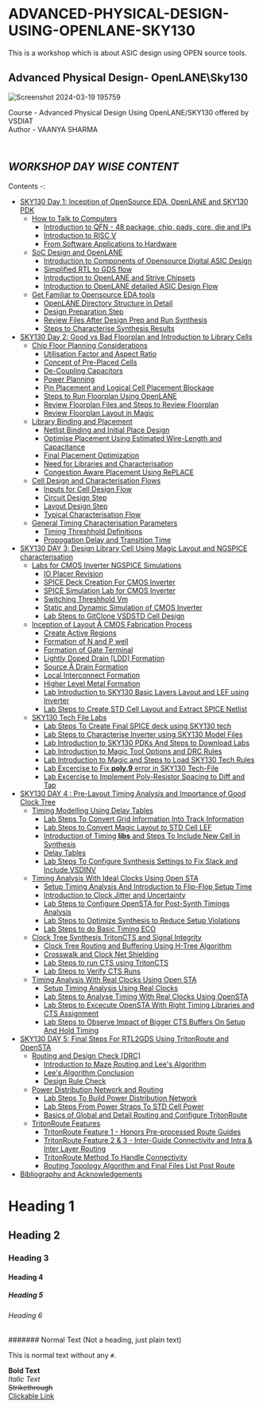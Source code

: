 # ADVANCED-PHYSICAL-DESIGN-USING-OPENLANE-SKY130
This is a workshop which is about ASIC design using OPEN source tools.
## Advanced Physical Design- OpenLANE\Sky130
![Screenshot 2024-03-19 195759](https://github.com/VAANYA-SHARMA/Advanced-Physical-Design-using-OPENLANE-Sky-130/assets/163661889/9e3eb63d-d8ec-4051-96e3-3a3a06a7a540)
<br>

Course -  Advanced Physical Design Using OpenLANE/SKY130 offered by VSDIAT
<br> Author - VAANYA SHARMA
## <br> *WORKSHOP DAY WISE CONTENT* 
Contents -:
* [SKY130 Day 1: Inception of OpenSource EDA, OpenLANE and SKY130 PDK](https://github.com/VAANYA-SHARMA/ADVANCED-PHYSICAL-DESIGN-USING-OPENLANE-SKY130/blob/main/DAY%201.md#sky130-day-1-inception-of-opensource-eda-openlane-and-sky130-pdk)
    - [How to Talk to Computers](https://github.com/VAANYA-SHARMA/ADVANCED-PHYSICAL-DESIGN-USING-OPENLANE-SKY130/blob/main/DAY%201.md#-how-to-talk-to-computers)
        + [Introduction to QFN - 48 package, chip, pads, core, die and IPs](https://github.com/VAANYA-SHARMA/ADVANCED-PHYSICAL-DESIGN-USING-OPENLANE-SKY130/blob/main/DAY%201.md#-introduction-to-qfn---48-package-chip-pads-core-die-and-ips)
        + [Introduction to RISC V](https://github.com/VAANYA-SHARMA/ADVANCED-PHYSICAL-DESIGN-USING-OPENLANE-SKY130/blob/main/DAY%201.md#---ghgvgch)
        + [From Software Applications to Hardware]()
    - [SoC Design and OpenLANE](https://github.com/ojasvi-shah/Advanced-Physical-Design-Using-OpenLANE--Ojasvi-Shah/blob/main/DAY%201.md#soc-design-and-openlane)
        + [Introduction to Components of Opensource Digital ASIC Design](https://github.com/ojasvi-shah/Advanced-Physical-Design-Using-OpenLANE--Ojasvi-Shah/blob/main/DAY%201.md#introduction-to-components-of-opensource-digital-asic-design)
        + [Simplified RTL to GDS flow](https://github.com/ojasvi-shah/Advanced-Physical-Design-Using-OpenLANE--Ojasvi-Shah/blob/main/DAY%201.md#simplified-rtl-to-gds-flow)
        + [Introduction to OpenLANE and Strive Chipsets](https://github.com/ojasvi-shah/Advanced-Physical-Design-Using-OpenLANE--Ojasvi-Shah/blob/main/DAY%201.md#introduction-to-openlane-and-strive-chipsets)
        + [Introduction to OpenLANE detailed ASIC Design Flow](https://github.com/ojasvi-shah/Advanced-Physical-Design-Using-OpenLANE--Ojasvi-Shah/blob/main/DAY%201.md#introduction-to-openlane-detailed-asic-design-flow)
    - [Get Familiar to Opensource EDA tools](https://github.com/ojasvi-shah/Advanced-Physical-Design-Using-OpenLANE--Ojasvi-Shah/blob/main/DAY%201.md#get-familiar-to-opensource-eda-tools)
        + [OpenLANE Directory Structure in Detail](https://github.com/ojasvi-shah/Advanced-Physical-Design-Using-OpenLANE--Ojasvi-Shah/blob/main/DAY%201.md#openlane-directory-structure-in-detail)
        + [Design Preparation Step](https://github.com/ojasvi-shah/Advanced-Physical-Design-Using-OpenLANE--Ojasvi-Shah/blob/main/DAY%201.md#design-preparation-step)
        + [Review Files After Design Prep and Run Synthesis](https://github.com/ojasvi-shah/Advanced-Physical-Design-Using-OpenLANE--Ojasvi-Shah/blob/main/DAY%201.md#review-files-after-design-prep-and-run-synthesis)
        + [Steps to Characterise Synthesis Results](https://github.com/ojasvi-shah/Advanced-Physical-Design-Using-OpenLANE--Ojasvi-Shah/blob/main/DAY%201.md#steps-to-charecterise-synthesis-results)        
* [SKY130 Day 2: Good vs Bad Floorplan and Introduction to Library Cells](https://github.com/ojasvi-shah/Advanced-Physical-Design-Using-OpenLANE--Ojasvi-Shah/blob/main/DAY%202.md#sky130-day-2-good-vs-bad-floorplan-and-introduction-to-library-cells)
    - [Chip Floor Planning Considerations](https://github.com/ojasvi-shah/Advanced-Physical-Design-Using-OpenLANE--Ojasvi-Shah/blob/main/DAY%202.md#chip-floor-planning-considerations)
        + [Utilisation Factor and Aspect Ratio](https://github.com/ojasvi-shah/Advanced-Physical-Design-Using-OpenLANE--Ojasvi-Shah/blob/main/DAY%202.md#utilisation-factor-and-aspect-ratio)
        + [Concept of Pre-Placed Cells](https://github.com/ojasvi-shah/Advanced-Physical-Design-Using-OpenLANE--Ojasvi-Shah/blob/main/DAY%202.md#concept-of-pre-placed-cells)
        + [De-Coupling Capacitors](https://github.com/ojasvi-shah/Advanced-Physical-Design-Using-OpenLANE--Ojasvi-Shah/blob/main/DAY%202.md#de-coupling-capacitors)
        + [Power Planning](https://github.com/ojasvi-shah/Advanced-Physical-Design-Using-OpenLANE--Ojasvi-Shah/blob/main/DAY%202.md#power-planning)
        + [Pin Placement and Logical Cell Placement Blockage](https://github.com/ojasvi-shah/Advanced-Physical-Design-Using-OpenLANE--Ojasvi-Shah/blob/main/DAY%202.md#pin-placement-and-logical-cell-placement-blockage)
        + [Steps to Run Floorplan Using OpenLANE](https://github.com/ojasvi-shah/Advanced-Physical-Design-Using-OpenLANE--Ojasvi-Shah/blob/main/DAY%202.md#steps-to-run-floorplan-using-openlane)
        + [Review Floorplan Files and Steps to Review Floorplan](https://github.com/ojasvi-shah/Advanced-Physical-Design-Using-OpenLANE--Ojasvi-Shah/blob/main/DAY%202.md#review-floorplan-files-and-steps-to-review-floorplan)
        + [Review Floorplan Layout in Magic](https://github.com/ojasvi-shah/Advanced-Physical-Design-Using-OpenLANE--Ojasvi-Shah/blob/main/DAY%202.md#review-floorplan-layout-in-magic)
     - [Library Binding and Placement](https://github.com/ojasvi-shah/Advanced-Physical-Design-Using-OpenLANE--Ojasvi-Shah/blob/main/DAY%202.md#library-binding-and-placement)
        + [Netlist Binding and Initial Place Design](https://github.com/ojasvi-shah/Advanced-Physical-Design-Using-OpenLANE--Ojasvi-Shah/blob/main/DAY%202.md#netlist-binding-and-initial-place-design)
        + [Optimise Placement Using Estimated Wire-Length and Capacitance](https://github.com/ojasvi-shah/Advanced-Physical-Design-Using-OpenLANE--Ojasvi-Shah/blob/main/DAY%202.md#optimise-placement-using-estimated-wire-length-and-capacitance)
        + [Final Placement Optimization](https://github.com/ojasvi-shah/Advanced-Physical-Design-Using-OpenLANE--Ojasvi-Shah/blob/main/DAY%202.md#final-placement-optimization)
        + [Need for Libraries and Characterisation](https://github.com/ojasvi-shah/Advanced-Physical-Design-Using-OpenLANE--Ojasvi-Shah/blob/main/DAY%202.md#need-for-libraries-and-characterisation)
        + [Congestion Aware Placement Using RePLACE](https://github.com/ojasvi-shah/Advanced-Physical-Design-Using-OpenLANE--Ojasvi-Shah/blob/main/DAY%202.md#congestion-aware-placement-using-replace)
    - [Cell Design and Characterisation Flows](https://github.com/ojasvi-shah/Advanced-Physical-Design-Using-OpenLANE--Ojasvi-Shah/blob/main/DAY%202.md#cell-design-and-characterisation-flows)
        + [Inputs for Cell Design Flow](https://github.com/ojasvi-shah/Advanced-Physical-Design-Using-OpenLANE--Ojasvi-Shah/blob/main/DAY%202.md#inputs-for-cell-design-flow-and-circuit-and-layout-design-step)
        + [Circuit Design Step](https://github.com/ojasvi-shah/Advanced-Physical-Design-Using-OpenLANE--Ojasvi-Shah/blob/main/DAY%202.md#inputs-for-cell-design-flow-and-circuit-and-layout-design-step)
        + [Layout Design Step](https://github.com/ojasvi-shah/Advanced-Physical-Design-Using-OpenLANE--Ojasvi-Shah/blob/main/DAY%202.md#inputs-for-cell-design-flow-and-circuit-and-layout-design-step)
        + [Typical Characterisation Flow](https://github.com/ojasvi-shah/Advanced-Physical-Design-Using-OpenLANE--Ojasvi-Shah/blob/main/DAY%202.md#typical-characterisation-flow)
     - [General Timing Characterisation Parameters](https://github.com/ojasvi-shah/Advanced-Physical-Design-Using-OpenLANE--Ojasvi-Shah/blob/main/DAY%202.md#general-timing-characterisation-parameters)
        + [Timing Threshhold Definitions](https://github.com/ojasvi-shah/Advanced-Physical-Design-Using-OpenLANE--Ojasvi-Shah/blob/main/DAY%202.md#timing-threshhold-definitions)
        + [Propogation Delay and Transition Time](https://github.com/ojasvi-shah/Advanced-Physical-Design-Using-OpenLANE--Ojasvi-Shah/blob/main/DAY%202.md#propogation-delay-and-transition-time)     
* [SKY130 DAY 3: Design Library Cell Using Magic Layout and NGSPICE characterisation](https://github.com/ojasvi-shah/Advanced-Physical-Design-Using-OpenLANE--Ojasvi-Shah/blob/main/DAY%203.md#sky130-day-3-design-library-cell-using-magic-layout-and-ngspice-characterisation)
     - [Labs for CMOS Inverter NGSPICE Simulations](https://github.com/ojasvi-shah/Advanced-Physical-Design-Using-OpenLANE--Ojasvi-Shah/blob/main/DAY%203.md#labs-for-cmos-inverter-ngspice-simulations)
        + [IO Placer Revision](https://github.com/ojasvi-shah/Advanced-Physical-Design-Using-OpenLANE--Ojasvi-Shah/blob/main/DAY%203.md#io-placer-revision)
        + [SPICE Deck Creation For CMOS Inverter](https://github.com/ojasvi-shah/Advanced-Physical-Design-Using-OpenLANE--Ojasvi-Shah/blob/main/DAY%203.md#spice-deck-creation-for-cmos-inverter)
        + [SPICE Simulation Lab for CMOS Inverter](https://github.com/ojasvi-shah/Advanced-Physical-Design-Using-OpenLANE--Ojasvi-Shah/blob/main/DAY%203.md#spice-simulation-lab-for-cmos-inverter)
        + [Switching Threshhold Vm](https://github.com/ojasvi-shah/Advanced-Physical-Design-Using-OpenLANE--Ojasvi-Shah/blob/main/DAY%203.md#switching-threshhold-vm)
        + [Static and Dynamic Simulation of CMOS Inverter](https://github.com/ojasvi-shah/Advanced-Physical-Design-Using-OpenLANE--Ojasvi-Shah/blob/main/DAY%203.md#static-and-dynamic-simulation-of-cmos-inverter)
        + [Lab Steps to GitClone VSDSTD Cell Design](https://github.com/ojasvi-shah/Advanced-Physical-Design-Using-OpenLANE--Ojasvi-Shah/blob/main/DAY%203.md#lab-steps-to-gitclone-vsdstd-cell-design)
     - [Inception of Layout Â CMOS Fabrication Process](https://github.com/ojasvi-shah/Advanced-Physical-Design-Using-OpenLANE--Ojasvi-Shah/blob/main/DAY%203.md#inception-of-layout-%C3%A2-cmos-fabrication-process)
        + [Create Active Regions](https://github.com/ojasvi-shah/Advanced-Physical-Design-Using-OpenLANE--Ojasvi-Shah/blob/main/DAY%203.md#create-active-regions)
        + [Formation of N and P well](https://github.com/ojasvi-shah/Advanced-Physical-Design-Using-OpenLANE--Ojasvi-Shah/blob/main/DAY%203.md#formation-of-n-and-p-well)
        + [Formation of Gate Terminal](https://github.com/ojasvi-shah/Advanced-Physical-Design-Using-OpenLANE--Ojasvi-Shah/blob/main/DAY%203.md#formation-of-gate-terminal)
        + [Lightly Doped Drain [LDD] Formation](https://github.com/ojasvi-shah/Advanced-Physical-Design-Using-OpenLANE--Ojasvi-Shah/blob/main/DAY%203.md#lightly-doped-drain-ldd-formation)
        + [Source Â Drain Formation](https://github.com/ojasvi-shah/Advanced-Physical-Design-Using-OpenLANE--Ojasvi-Shah/blob/main/DAY%203.md#source-%C3%A2-drain-formation)
        + [Local Interconnect Formation](https://github.com/ojasvi-shah/Advanced-Physical-Design-Using-OpenLANE--Ojasvi-Shah/blob/main/DAY%203.md#local-interconnect-formation)
        + [Higher Level Metal Formation](https://github.com/ojasvi-shah/Advanced-Physical-Design-Using-OpenLANE--Ojasvi-Shah/blob/main/DAY%203.md#higher-level-metal-formation)
        + [Lab Introduction to SKY130 Basic Layers Layout and LEF using Inverter](https://github.com/ojasvi-shah/Advanced-Physical-Design-Using-OpenLANE--Ojasvi-Shah/blob/main/DAY%203.md#lab-introduction-to-sky130-basic-layers-layout-and-lef-using-inverter)
        + [Lab Steps to Create STD Cell Layout and Extract SPICE Netlist](https://github.com/ojasvi-shah/Advanced-Physical-Design-Using-OpenLANE--Ojasvi-Shah/blob/main/DAY%203.md#lab-steps-to-create-std-cell-layout-and-extract-spice-netlist)
     - [SKY130 Tech File Labs](https://github.com/ojasvi-shah/Advanced-Physical-Design-Using-OpenLANE--Ojasvi-Shah/blob/main/DAY%203.md#sky130-tech-file-labs)
        + [Lab Steps To Create Final SPICE deck using SKY130 tech](https://github.com/ojasvi-shah/Advanced-Physical-Design-Using-OpenLANE--Ojasvi-Shah/blob/main/DAY%203.md#lab-steps-to-create-final-spice-deak-using-sky130-tech)
        + [Lab Steps to Characterise Inverter using SKY130 Model Files](https://github.com/ojasvi-shah/Advanced-Physical-Design-Using-OpenLANE--Ojasvi-Shah/blob/main/DAY%203.md#lab-steps-to-characterise-inverter-using-sky130-model-files)
        + [Lab Introduction to SKY130 PDKs And Steps to Download Labs](https://github.com/ojasvi-shah/Advanced-Physical-Design-Using-OpenLANE--Ojasvi-Shah/blob/main/DAY%203.md#lab-introduction-to-sky130-pdks-and-steps-to-download-labs)
        + [Lab Introduction to Magic Tool Options and DRC Rules](https://github.com/ojasvi-shah/Advanced-Physical-Design-Using-OpenLANE--Ojasvi-Shah/blob/main/DAY%203.md#lab-introduction-to-magic-tool-options-and-drc-rules)
        + [Lab Introduction to Magic and Steps to Load SKY130 Tech Rules](https://github.com/ojasvi-shah/Advanced-Physical-Design-Using-OpenLANE--Ojasvi-Shah/blob/main/DAY%203.md#lab-introduction-to-magic-and-steps-to-load-sky130-tech-rules)
        + [Lab Excercise to Fix **poly.9** error in SKY130 Tech-File](https://github.com/ojasvi-shah/Advanced-Physical-Design-Using-OpenLANE--Ojasvi-Shah/blob/main/DAY%203.md#lab-excercise-to-fix-poly9-error-in-sky130-tech-file)
        + [Lab Excercise to Implement Poly-Resistor Spacing to Diff and Tap](https://github.com/ojasvi-shah/Advanced-Physical-Design-Using-OpenLANE--Ojasvi-Shah/blob/main/DAY%203.md#lab-excercise-to-implement-poly-resistor-spacing-to-diff-and-tap)
* [SKY130 DAY 4 : Pre-Layout Timing Analysis and Importance of Good Clock Tree](https://github.com/ojasvi-shah/Advanced-Physical-Design-Using-OpenLANE--Ojasvi-Shah/blob/main/DAY%204.md#sky130-day-4--pre-layout-timing-analysis-and-importance-of-good-clock-tree)
     - [Timing Modelling Using Delay Tables](https://github.com/ojasvi-shah/Advanced-Physical-Design-Using-OpenLANE--Ojasvi-Shah/blob/main/DAY%204.md#timing-modelling-using-delay-tables)
        + [Lab Steps To Convert Grid Information Into Track Information](https://github.com/ojasvi-shah/Advanced-Physical-Design-Using-OpenLANE--Ojasvi-Shah/blob/main/DAY%204.md#lab-steps-to-convert-grid-information-into-track-information)
        + [Lab Steps to Convert Magic Layout to STD Cell LEF](https://github.com/ojasvi-shah/Advanced-Physical-Design-Using-OpenLANE--Ojasvi-Shah/blob/main/DAY%204.md#lab-steps-to-convert-magic-layout-to-std-cell-lef)
        + [Introduction of Timing **libs** and Steps To Include New Cell in Synthesis](https://github.com/ojasvi-shah/Advanced-Physical-Design-Using-OpenLANE--Ojasvi-Shah/blob/main/DAY%204.md#introduction-of-timing-libs-and-steps-to-include-new-cell-in-synthesis)
        + [Delay Tables](https://github.com/ojasvi-shah/Advanced-Physical-Design-Using-OpenLANE--Ojasvi-Shah/blob/main/DAY%204.md#delay-tables)
        + [Lab Steps To Configure Synthesis Settings to Fix Slack and Include VSDINV](https://github.com/ojasvi-shah/Advanced-Physical-Design-Using-OpenLANE--Ojasvi-Shah/blob/main/DAY%204.md#lab-steps-to-configure-synthesis-settings-to-fix-slack-and-include-vsdinv)
     - [Timing Analysis With Ideal Clocks Using Open STA](https://github.com/ojasvi-shah/Advanced-Physical-Design-Using-OpenLANE--Ojasvi-Shah/blob/main/DAY%204.md#timing-analysis-with-ideal-clocks-using-open-sta)
        + [Setup Timing Analysis And Introduction to Flip-Flop Setup Time](https://github.com/ojasvi-shah/Advanced-Physical-Design-Using-OpenLANE--Ojasvi-Shah/blob/main/DAY%204.md#setup-timing-analysis-and-introduction-to-flip-flop-setup-time)
        + [Introduction to Clock Jitter and Uncertainty](https://github.com/ojasvi-shah/Advanced-Physical-Design-Using-OpenLANE--Ojasvi-Shah/blob/main/DAY%204.md#introduction-to-clock-jitter-and-uncertainty)
        + [Lab Steps to Configure OpenSTA for Post-Synth Timings Analysis](https://github.com/ojasvi-shah/Advanced-Physical-Design-Using-OpenLANE--Ojasvi-Shah/blob/main/DAY%204.md#lab-steps-to-configure-opensta-for-post-synth-timings-analysis)
        + [Lab Steps to Optimize Synthesis to Reduce Setup Violations](https://github.com/ojasvi-shah/Advanced-Physical-Design-Using-OpenLANE--Ojasvi-Shah/blob/main/DAY%204.md#lab-steps-to-optimize-synthesis-to-reduce-setup-violations)
        + [Lab Steps to do Basic Timing ECO](https://github.com/ojasvi-shah/Advanced-Physical-Design-Using-OpenLANE--Ojasvi-Shah/blob/main/DAY%204.md#lab-steps-to-do-basic-timing-eco)
     - [Clock Tree Synthesis TritonCTS and Signal Integrity](https://github.com/ojasvi-shah/Advanced-Physical-Design-Using-OpenLANE--Ojasvi-Shah/blob/main/DAY%204.md#clock-tree-synthesis-tritoncts-and-signal-integrity)
        + [Clock Tree Routing and Buffering Using H-Tree Algorithm](https://github.com/ojasvi-shah/Advanced-Physical-Design-Using-OpenLANE--Ojasvi-Shah/blob/main/DAY%204.md#clock-tree-routing-and-buffering-using-h-tree-algorithm)
        + [Crosswalk and Clock Net Shielding](https://github.com/ojasvi-shah/Advanced-Physical-Design-Using-OpenLANE--Ojasvi-Shah/blob/main/DAY%204.md#crosswalk-and-clock-net-shielding)
        + [Lab Steps to run CTS using TritonCTS](https://github.com/ojasvi-shah/Advanced-Physical-Design-Using-OpenLANE--Ojasvi-Shah/blob/main/DAY%204.md#lab-steps-to-run-cts-using-tritoncts)
        + [Lab Steps to Verify CTS Runs](https://github.com/ojasvi-shah/Advanced-Physical-Design-Using-OpenLANE--Ojasvi-Shah/blob/main/DAY%204.md#lab-steps-to-verify-cts-runs)
     - [Timing Analysis  With Real Clocks Using Open STA](https://github.com/ojasvi-shah/Advanced-Physical-Design-Using-OpenLANE--Ojasvi-Shah/blob/main/DAY%204.md#timing-analysis--with-real-clocks-using-open-sta)
        + [Setup Timing Analysis Using Real Clocks](https://github.com/ojasvi-shah/Advanced-Physical-Design-Using-OpenLANE--Ojasvi-Shah/blob/main/DAY%204.md#setup-timing-analysis-using-real-clocks)
        + [Lab Steps to Analyse Timing With Real Clocks Using OpenSTA](https://github.com/ojasvi-shah/Advanced-Physical-Design-Using-OpenLANE--Ojasvi-Shah/blob/main/DAY%204.md#setup-timing-analysis-using-real-clocks)
        + [Lab Steps to Excecute OpenSTA With Right Timing Libraries and CTS Assignment](https://github.com/ojasvi-shah/Advanced-Physical-Design-Using-OpenLANE--Ojasvi-Shah/blob/main/DAY%204.md#lab-steps-to-excecute-opensta-with-right-timing-libraries-and-cts-assignment)
        + [Lab Steps to Observe Impact of Bigger CTS Buffers On Setup And Hold Timing](https://github.com/ojasvi-shah/Advanced-Physical-Design-Using-OpenLANE--Ojasvi-Shah/blob/main/DAY%204.md#lab-steps-to-observe-impact-of-bigger-cts-buffers-on-setup-and-hold-timing)
* [SKY130 DAY 5: Final Steps For RTL2GDS Using TritonRoute and OpenSTA](https://github.com/ojasvi-shah/Advanced-Physical-Design-Using-OpenLANE--Ojasvi-Shah/blob/main/DAY%205.md#sky130-day-5-final-steps-for-rtl2gds-using-tritonroute-and-opensta)
     - [Routing and Design Check [DRC]](https://github.com/ojasvi-shah/Advanced-Physical-Design-Using-OpenLANE--Ojasvi-Shah/blob/main/DAY%205.md#routing-and-design-check-drc)
        + [Introduction to Maze Routing and Lee's Algorithm](https://github.com/ojasvi-shah/Advanced-Physical-Design-Using-OpenLANE--Ojasvi-Shah/blob/main/DAY%205.md#introduction-to-maze-routing-and-lees-algorithm)
        + [Lee's Algorithm Conclusion](https://github.com/ojasvi-shah/Advanced-Physical-Design-Using-OpenLANE--Ojasvi-Shah/blob/main/DAY%205.md#lees-algorithm-conclusion)
        + [Design Rule Check](https://github.com/ojasvi-shah/Advanced-Physical-Design-Using-OpenLANE--Ojasvi-Shah/blob/main/DAY%205.md#design-rule-check)
     - [Power Distribution Network and Routing](https://github.com/ojasvi-shah/Advanced-Physical-Design-Using-OpenLANE--Ojasvi-Shah/blob/main/DAY%205.md#power-distribution-network-and-routing)
        + [Lab Steps To Build Power Distribution Network](https://github.com/ojasvi-shah/Advanced-Physical-Design-Using-OpenLANE--Ojasvi-Shah/blob/main/DAY%205.md#lab-steps-to-build-power-distribution-network)
        + [Lab Steps From Power Straps To STD Cell Power](https://github.com/ojasvi-shah/Advanced-Physical-Design-Using-OpenLANE--Ojasvi-Shah/blob/main/DAY%205.md#lab-steps-from-power-straps-to-std-cell-power)
        + [Basics of Global and Detail Routing and Configure TritonRoute](https://github.com/ojasvi-shah/Advanced-Physical-Design-Using-OpenLANE--Ojasvi-Shah/blob/main/DAY%205.md#basics-of-global-and-detail-routing-and-configure-tritonroute)
     - [TritonRoute Features](https://github.com/ojasvi-shah/Advanced-Physical-Design-Using-OpenLANE--Ojasvi-Shah/blob/main/DAY%205.md#tritonroute-features)
        + [TritonRoute Feature 1 - Honors Pre-processed Route Guides](https://github.com/ojasvi-shah/Advanced-Physical-Design-Using-OpenLANE--Ojasvi-Shah/blob/main/DAY%205.md#tritonroute-feature-1---honors-pre-processed-route-guides)
        + [TritonRoute Feature 2 & 3 - Inter-Guide Connectivity and Intra & Inter Layer Routing](https://github.com/ojasvi-shah/Advanced-Physical-Design-Using-OpenLANE--Ojasvi-Shah/blob/main/DAY%205.md#tritonroute-feature-2--3---inter-guide-connectivity-and-intra--inter-layer-routing)
        + [TritonRoute Method To Handle Connectivity](https://github.com/ojasvi-shah/Advanced-Physical-Design-Using-OpenLANE--Ojasvi-Shah/blob/main/DAY%205.md#tritonroute-method-to-handle-connectivity)
        + [Routing Topology Algorithm and Final Files List Post Route](https://github.com/ojasvi-shah/Advanced-Physical-Design-Using-OpenLANE--Ojasvi-Shah/blob/main/DAY%205.md#routing-topology-algorithm-and-final-files-list-post-route)
* [Bibliography and Acknowledgements](https://github.com/ojasvi-shah/Advanced-Physical-Design-Using-OpenLANE--Ojasvi-Shah/blob/main/Bibliography%20and%20Acknowledgements.md)

# Heading 1
## Heading 2
### Heading 3
#### Heading 4
##### Heading 5
###### Heading 6
####### Normal Text (Not a heading, just plain text)

This is normal text without any `#`.

**Bold Text**  
*Italic Text*  
~~Strikethrough~~  
[Clickable Link](https://example.com)



